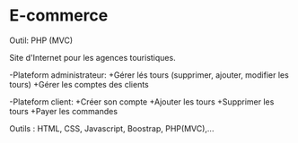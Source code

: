 # E-commerce
Outil: PHP (MVC)

Site d'Internet pour les agences touristiques.

-Plateform administrateur:
+Gérer lés tours (supprimer, ajouter, modifier les tours)
+Gérer les comptes des clients

-Plateform client:
+Créer son compte
+Ajouter les tours
+Supprimer les tours
+Payer les commandes


Outils : HTML, CSS, Javascript, Boostrap, PHP(MVC),...
